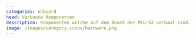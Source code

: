 ```yaml
---
categories: onboard
head: Verbaute Komponenten
description: Komponenten welche auf dem Board der MCU-S2 verbaut sind. Diese müssen nicht zusätzlich angeschlossen werden und sind standardmäßig bei jeder MCU-S2 dabei.
image: /images/category-icons/hardware.png
---
```

